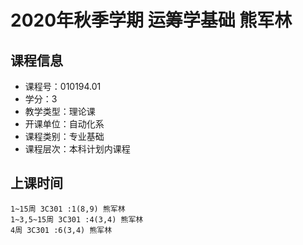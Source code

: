 # 2020年秋季学期 运筹学基础 熊军林






## 课程信息

- 课程号：010194.01
- 学分：3
- 教学类型：理论课
- 开课单位：自动化系
- 课程类别：专业基础
- 课程层次：本科计划内课程

## 上课时间

```
1~15周 3C301 :1(8,9) 熊军林
1~3,5~15周 3C301 :4(3,4) 熊军林
4周 3C301 :6(3,4) 熊军林
```

